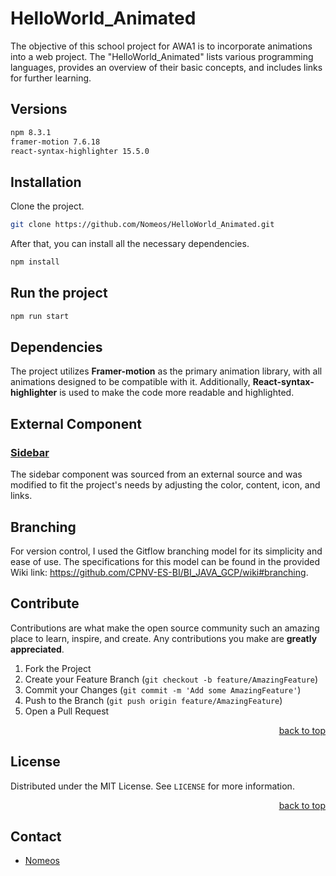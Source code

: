 # HelloWorld_Animated

The objective of this school project for AWA1 is to incorporate animations into a web project. 
The "HelloWorld_Animated" lists various programming languages, provides an overview of their basic concepts, and includes links for further learning.

## Versions
```bash
npm 8.3.1
framer-motion 7.6.18
react-syntax-highlighter 15.5.0
```

## Installation

Clone the project.
```bash
git clone https://github.com/Nomeos/HelloWorld_Animated.git
```

After that, you can install all the necessary dependencies.
```bash
npm install
```

## Run the project
```bash
npm run start
```

## Dependencies

The project utilizes **Framer-motion** as the primary animation library, with all animations designed to be compatible with it. 
Additionally, **React-syntax-highlighter** is used to make the code more readable and highlighted.

## External Component
### [Sidebar](https://codesandbox.io/s/framer-motion-side-menu-mx2rw?from-embed)
The sidebar component was sourced from an external source and was modified to fit the project's needs by adjusting the color, content, icon, and links.

## Branching

For version control, I used the Gitflow branching model for its simplicity and ease of use. 
The specifications for this model can be found in the provided Wiki link: https://github.com/CPNV-ES-BI/BI_JAVA_GCP/wiki#branching.

## Contribute

Contributions are what make the open source community such an amazing place to learn, inspire, and create. Any contributions you make are **greatly appreciated**.

1. Fork the Project
2. Create your Feature Branch (`git checkout -b feature/AmazingFeature`)
3. Commit your Changes (`git commit -m 'Add some AmazingFeature'`)
4. Push to the Branch (`git push origin feature/AmazingFeature`)
5. Open a Pull Request

<p align="right"><a href="#readme-top">back to top</a></p>

## License

Distributed under the MIT License. See `LICENSE` for more information.

<p align="right"><a href="#readme-top">back to top</a></p>

## Contact

- [Nomeos](https://github.com/Nomeos)
